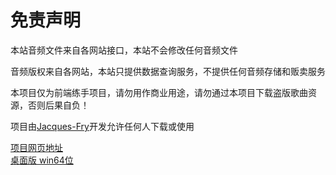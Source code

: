 # 免责声明
本站音频文件来自各网站接口，本站不会修改任何音频文件

音频版权来自各网站，本站只提供数据查询服务，不提供任何音频存储和贩卖服务

本项目仅为前端练手项目，请勿用作商业用途，请勿通过本项目下载盗版歌曲资源，否则后果自负！

项目由[Jacques-Fry](https://github.com/Jacques-Fry)开发允许任何人下载或使用  

[项目网页地址](http://6s.net579.com:24630/)  
[桌面版 win64位](http://6s.net579.com:24630/file/zip/JacquesFry'Music.zip)
